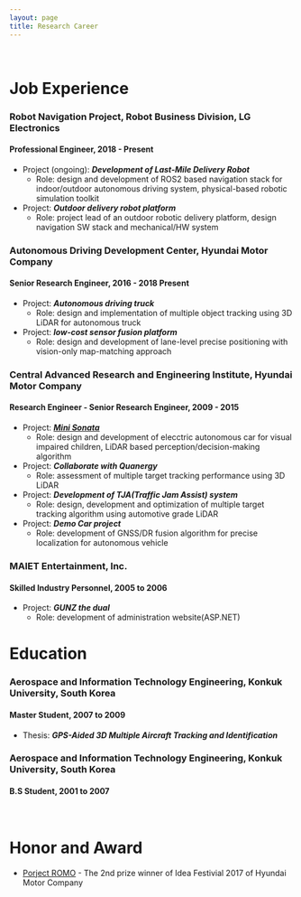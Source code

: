 ```yaml
---
layout: page
title: Research Career
---
```


<br/>


# Job Experience

### Robot Navigation Project, Robot Business Division, LG Electronics
#### Professional Engineer, 2018 - Present

* Project (ongoing): _**Development of Last-Mile Delivery Robot**_
  * Role: design and development of ROS2 based navigation stack for indoor/outdoor autonomous driving system, physical-based robotic simulation toolkit
* Project: _**Outdoor delivery robot platform**_
  * Role: project lead of an outdoor robotic delivery platform, design navigation SW stack and mechanical/HW system 

### Autonomous Driving Development Center, Hyundai Motor Company
#### Senior Research Engineer, 2016 - 2018 Present

* Project: _**Autonomous driving truck**_
  * Role: design and implementation of multiple object tracking using 3D LiDAR for autonomous truck
* Project: _**low-cost sensor fusion platform**_
  * Role: design and development of lane-level precise positioning with vision-only map-matching approach

### Central Advanced Research and Engineering Institute, Hyundai Motor Company
#### Research Engineer - Senior Research Engineer, 2009 - 2015

* Project: _**[Mini Sonata](https://www.youtube.com/watch?v=9Y3UMIpIk0I)**_
  * Role: design and development of elecctric autonomous car for visual impaired children, LiDAR based perception/decision-making algorithm
* Project: _**Collaborate with Quanergy**_
  * Role: assessment of multiple target tracking performance using 3D LiDAR
* Project: _**Development of TJA(Traffic Jam Assist) system**_
  * Role: design, development and optimization of multiple target tracking algorithm using automotive grade LiDAR
* Project: _**Demo Car project**_
  * Role: development of GNSS/DR fusion algorithm for precise localization for autonomous vehicle


### MAIET Entertainment, Inc.
#### Skilled Industry Personnel,	2005 to 2006

* Project: _**GUNZ the dual**_
  * Role: development of administration website(ASP.NET)

# Education

### Aerospace and Information Technology Engineering, Konkuk University, South Korea
#### Master Student, 2007 to 2009

* Thesis: _**GPS-Aided 3D Multiple Aircraft Tracking and Identification**_

### Aerospace and Information Technology Engineering, Konkuk University, South Korea
#### B.S Student, 2001 to 2007

<br/>

# Honor and Award

* [Porject ROMO](https://github.com/james-yoo/Project_ROMO) - The 2nd prize winner of Idea Festivial 2017 of Hyundai Motor Company
